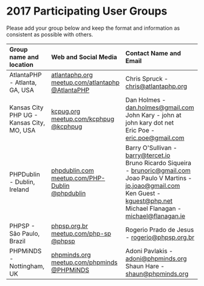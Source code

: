 # 2017 Participating User Groups

Please add your group below and keep the format and information as consistent as possible with others.

| Group name and location | Web and Social Media | Contact Name and Email |
| :------ | :------ | :------ |
| AtlantaPHP - Atlanta, GA, USA | [atlantaphp.org](http://atlantaphp.org)<br />[meetup.com/atlantaphp](http://www.meetup.com/atlantaphp)<br />[@AtlantaPHP](https://twitter.com/AtlantaPHP) | Chris Spruck - <chris@atlantaphp.org> |
| Kansas City PHP UG - Kansas City, MO, USA | [kcpug.org](http://kcpug.org/)<br />[meetup.com/kcphpug](https://www.meetup.com/kcphpug/)<br />[@kcphpug](https://twitter.com/kcphpug) | Dan Holmes - <dan.holmes@gmail.com><br />John Kary - john at john kary dot net<br />Eric Poe - eric.poe@gmail.com |
| PHPDublin - Dublin, Ireland | [phpdublin.com](http://phpdublin.com/)<br />[meetup.com/PHP-Dublin](https://www.meetup.com/PHP-Dublin/)<br />[@phpdublin](https://twitter.com/phpdublin) | Barry O'Sullivan - <barry@tercet.io><br/> Bruno Ricardo Siqueira  - <brunoric@gmail.com> <br/> Joao Paulo V Martins - <jp.joao@gmail.com> <br/> Ken Guest - <kguest@php.net> <br/> Michael Flanagan - <michael@flanagan.ie><br/> |
| PHPSP - São Paulo, Brazil | [phpsp.org.br](http://phpsp.org.br/)<br />[meetup.com/php-sp](https://www.meetup.com/php-sp/)<br />[@phpsp](https://twitter.com/phpsp) | Rogerio Prado de Jesus - <rogerio@phpsp.org.br> |
| PHPMiNDS - Nottingham, UK | [phpminds.org](https://phpminds.org/)<br />[meetup.com/phpminds](https://www.meetup.com/phpminds)<br />[@PHPMiNDS](https://twitter.com/phpminds) | Adoni Pavlakis - <adoni@phpminds.org><br /> Shaun Hare - <shaun@phpminds.org>  |